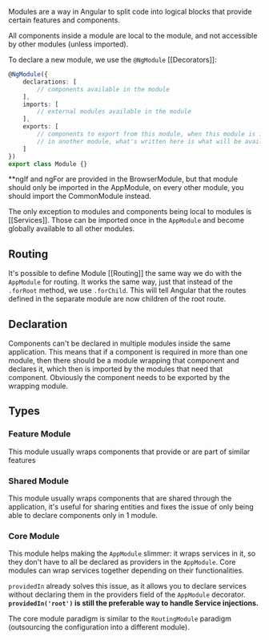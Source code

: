 Modules are a way in Angular to split code into logical blocks that provide certain features and components.

All components inside a module are local to the module, and not accessible by other modules (unless imported).

To declare a new module, we use the `@NgModule` [[Decorators]]:
```Typescript
@NgModule({
	declarations: [
		// components available in the module
	],
	imports: [
		// external modules available in the module
	],
	exports: [
		// components to export from this module, when this module is imported
		// in another module, what's written here is what will be available
	]
})
export class Module {}
```
**ngIf and ngFor are provided in the BrowserModule, but that module should only be imported in the AppModule, on every other module, you should import the CommonModule instead.

The only exception to modules and components being local to modules is [[Services]]. Those can be imported once in the `AppModule` and become globally available to all other modules.
## Routing
It's possible to define Module [[Routing]] the same way we do with the `AppModule` for routing.
It works the same way, just that instead of the `.forRoot` method, we use `.forChild`. This will tell Angular that the routes defined in the separate module are now children of the root route.
## Declaration
Components can't be declared in multiple modules inside the same application. This means that if a component is required in more than one module, then there should be a module wrapping that component and declares it, which then is imported by the modules that need that component. Obviously the component needs to be exported by the wrapping module.
## Types
### Feature Module
This module usually wraps components that provide or are part of similar features
### Shared Module
This module usually wraps components that are shared through the application, it's useful for sharing entities and fixes the issue of only being able to declare components only in 1 module.
### Core Module
This module helps making the `AppModule` slimmer: it wraps services in it, so they don't have to all be declared as providers in the `AppModule`. Core modules can wrap services together depending on their functionalities.

`providedIn` already solves this issue, as it allows you to declare services without declaring them in the providers field of the `AppModule` decorator. **`providedIn('root')` is still the preferable way to handle Service injections.**

The core module paradigm is similar to the `RoutingModule` paradigm (outsourcing the configuration into a different module).